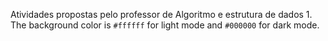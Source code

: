 Atividades propostas pelo professor de Algoritmo e estrutura de dados 1.
The background color is `#ffffff` for light mode and `#000000` for dark mode.
